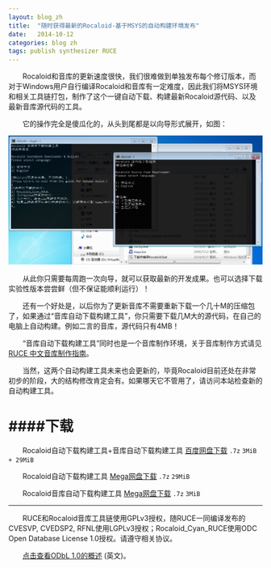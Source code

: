 ```yaml
---
layout: blog_zh
title:  "随时获得最新的Rocaloid-基于MSYS的自动构建环境发布"
date:   2014-10-12
categories: blog zh
tags: publish synthesizer RUCE
---
```


&emsp;&emsp;Rocaloid和音库的更新速度很快，我们很难做到单独发布每个修订版本，而对于Windows用户自行编译Rocaloid和音库有一定难度，因此我们将MSYS环境和相关工具链打包，制作了这个一键自动下载、构建最新Rocaloid源代码、以及最新音库源代码的工具。

&emsp;&emsp;它的操作完全是傻瓜化的，从头到尾都是以向导形式展开，如图：

![Rocaloid自动下载构建工具、Rocaloid音库自动下载构建工具](/images/Auto-Builder.png)

&emsp;&emsp;从此你只需要每周跑一次向导，就可以获取最新的开发成果。也可以选择下载实验性版本尝尝鲜（但不保证能顺利运行）！

&emsp;&emsp;还有一个好处是，以后你为了更新音库不需要重新下载一个几十M的压缩包了，如果通过“音库自动下载构建工具”，你只需要下载几M大的源代码，在自己的电脑上自动构建。例如二言的音库，源代码只有4MB！

&emsp;&emsp;“音库自动下载构建工具”同时也是一个音库制作环境，关于音库制作方式请见[RUCE 中文音库制作指南](/resources/publications/RUCE1.1.0-alpha3-Soundbank-Tutorial.pdf)。

&emsp;&emsp;当然，这两个自动构建工具未来也会更新的，毕竟Rocaloid目前还处在非常初步的阶段，大的结构修改肯定会有。如果哪天它不管用了，请访问本站检查新的自动构建工具。

####下载
===

&emsp;&emsp;Rocaloid自动下载构建工具+音库自动下载构建工具 [百度网盘下载](http://pan.baidu.com/s/15zv2Y) `.7z` `3MiB + 29MiB`

&emsp;&emsp;Rocaloid自动下载构建工具 [Mega网盘下载](https://mega.co.nz/#!GURDjQiZ!uLGsAMW8FPkUG1C4hMUIvFG2qrvUyV687d4lbqbnF18) `.7z` `29MiB`

&emsp;&emsp;Rocaloid音库自动下载构建工具 [Mega网盘下载](https://mega.co.nz/#!SdRjHLBR!RFdJNvI5rv8BvYUG4Cttl1ER8d3JvZQ1NWWyVaB5xoo) `.7z` `3MiB`

---

&emsp;&emsp;RUCE和Rocaloid音库工具链使用GPLv3授权，随RUCE一同编译发布的CVESVP, CVEDSP2, RFNL使用LGPLv3授权；Rocaloid_Cyan_RUCE使用ODC Open Database License 1.0授权。请遵守相关协议。

&emsp;&emsp;[点击查看ODbL 1.0的概述](http://opendatacommons.org/licenses/odbl/summary/) (英文)。

&emsp;&emsp;
